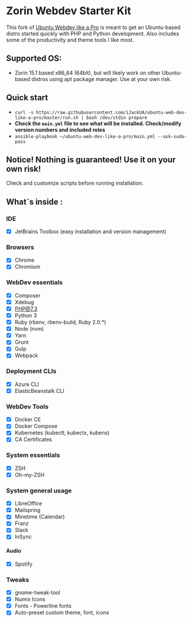 Zorin Webdev Starter Kit
=========================

This fork of [Ubuntu Webdev like a Pro](https://github.com/iJackUA/ubuntu-web-dev-like-a-pro) is meant to get an Ubuntu-based distro started quickly with PHP and Python development. Also includes some of the productivity and theme tools I like most.

## Supported OS:

* Zorin 15.1 based x86_64 (64bit), but will likely work on other Ubuntu-based distros using apt package manager. Use at your own risk.

## Quick start

* `curl -s https://raw.githubusercontent.com/iJackUA/ubuntu-web-dev-like-a-pro/master/run.sh | bash /dev/stdin prepare`
* **Check the `main.yml` file to see what will be installed. Check/modify version numbers and included roles**
* `ansible-playbook ~/ubuntu-web-dev-like-a-pro/main.yml --ask-sudo-pass`

## Notice! Nothing is guaranteed! Use it on your own risk! 

Check and customize scripts before running installation. 

## What`s inside :

### IDE

- [x] JetBrains Toolbox (easy installation and version management)

### Browsers

- [x] Chrome
- [x] Chromium

### WebDev essentials

- [x] Composer
- [x] Xdebug
- [x] PHP@7.3
- [x] Python 3
- [x] Ruby (rbenv, rbenv-build, Ruby 2.0.*) 
- [x] Node (nvm)
- [x] Yarn
- [x] Grunt
- [x] Gulp
- [x] Webpack

### Deployment CLIs

- [x] Azure CLI
- [x] ElasticBeanstalk CLI

### WebDev Tools

- [x] Docker CE
- [x] Docker Compose
- [x] Kubernetes (kubectl, kubectx, kubens)
- [x] CA Certificates

### System essentials

- [x] ZSH
- [x] Oh-my-ZSH

### System general usage

- [x] LibreOffice
- [x] Mailspring
- [x] Minetime (Calendar)
- [x] Franz
- [x] Slack
- [x] InSync

#### Audio

- [x] Spotify

### Tweaks

- [x] gnome-tweak-tool
- [x] Numix Icons
- [x] Fonts - Powerline fonts
- [x] Auto-preset custom theme, font, icons
